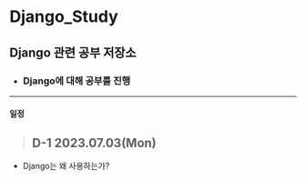 # Django_Study
## Django 관련 공부 저장소
- ### Django에 대해 공부를 진행
---
#### 일정 
>## D-1 2023.07.03(Mon)
 - Django는 왜 사용하는가?